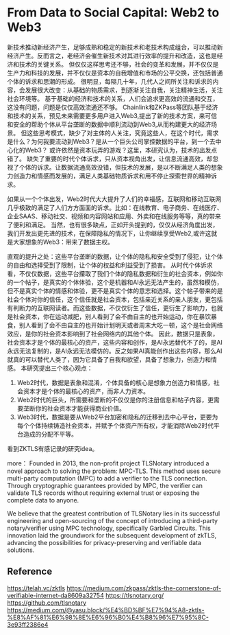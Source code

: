 # From Data to Social Capital: Web2 to Web3
新技术推动新经济产生，足够成熟和稳定的新技术和老技术构成组合，可以推动新经济产生。反而言之，老经济会催生新技术对其进行效率的提升和改造，这也是经济和技术的关键关系。
但仅仅这样思考还不够，社会的变革和发展，并不仅仅是生产力和科技的发展，并不仅仅是资本的自我增值和市场的公平交换，还包括普通个体的诉求和思潮的形成。
很明显，每隔几十年，几代人之间所关注和诉求的内容，会发展很大改变：从基础的物质需求，到逐渐关注自我，关注精神生活，关注社会环境等。
基于基础的经济和技术的关系，人们会追求更高效的流通和交互，这没有问题，问题是仅仅高效流通还不够。
Chainlink和ZKPass等团队基于经济和技术的关系，预见未来需要更多用户进入Web3,提出了新的技术方案，来可信和安全的帮助个体从平台垄断的数据中顺利流动到Web3,从而构建更大的经济场景。
但这些思考模式，缺少了对主体的人关注，究竟这些人，在这个时代，需求是什么？为何我要流动到Web3？是从一个巨头公司掌控数据的平台，到一个去中心化的Web3？ 或许依然是资本玩弄的游戏？这里，本研究认为，技术的出发点错了。
缺失了重要的时代个体诉求，只从资本视角出发，让信息流通高效，却忽视了个体的诉求。让数据流通高效没错，但技术的发展，是以不断满足人类的想象力创造力和情感而发展的，满足人类基础物质诉求和用不停止探索世界的精神诉求。

如果从一个个体出发，Web2时代大大提升了人们的幸福感，互联网和移动互联网几乎极致的满足了人们方方面面的诉求。比如：在线教育、电子商务、在线医疗、企业SAAS、移动社交、视频和内容网站和应用、外卖和在线服务等等，真的带来了便利和满足。
当然，也有很多缺点，正如开头提到的，仅仅从经济角度出发，我们开发出更先进的技术，在保障隐私的情况下，让你继续享受Web2,或许这就是大家想象的Web3：带来了数据主权。

直观的提升之处：这些平台垄断的数据，让个体的隐私和安全受到了侵犯，让个体的自由和选择受到了限制，让个体的权益和利益受到了损害。
从时代个体诉求看，不仅仅数据，这些平台攥取了我们个体的隐私数据和衍生的社会资本，例如你的一个帖子，是真实的个体体验，这个是机器和AI永远无法产生的，虽然和模仿，但不是真实个体的情感和体验，更不是真实个体的意志和选择。这个帖子带来的是社会个体对你的信任，这个信任就是社会资本，包括亲近关系的亲人朋友，更包括有判断力的互联网读者。而这些数据，不仅仅衍生了信任，更衍生了影响力，也就是社会资本，你在运动减肥，别人看到了会不由自主的也开始运动，你在暴饮暴食，别人看到了会不由自主的也开始计划明天或者周末大吃一顿，这个是社会网络效应，是你的社会资本影响到了社会网络内的其他个体。
因此，数据只是表象，社会资本才是个体的最核心的资产，这些内容和创作，是AI永远替代不了的，是AI永远无法复制的，是AI永远无法模仿的。反之如果AI真能创作出这些内容，那么AI就真的可以替代人类了，因为它具备了自我和欲望，具备了想象力，创造力和情感。
本研究提出三个核心观点：
1. Web2时代，数据是表象和混淆，个体具备的核心是想象力创造力和情感，社会资本才是个体的最核心的资产，而非人力资本。
2. Web2时代的巨头，所需要和垄断的不仅仅是你的注册信息和帖子内容，更需要垄断你的社会资本才能获得商业价值。
3. Web3时代，数据是要从Web2平台加密和隐私的迁移到去中心平台，更要为每个个体持续铸造社会资本，并赋予个体资产所有权，才能消除Web2时代平台造成的分配不平等。

看到ZKTLS有感记录的研究idea。

more：
Founded in 2013, the non-profit project TLSNotary introduced a novel approach to solving the problem: MPC-TLS. This method uses secure multi-party computation (MPC) to add a verifier to the TLS connection. Through cryptographic guarantees provided by MPC, the verifier can validate TLS records without requiring external trust or exposing the complete data to anyone.

We believe that the greatest contribution of TLSNotary lies in its successful engineering and open-sourcing of the concept of introducing a third-party notary/verifier using MPC technology, specifically Garbled Circuits. This innovation laid the groundwork for the subsequent development of zkTLS, advancing the possibilities for privacy-preserving and verifiable data solutions.


## Reference
https://telah.vc/zktls
https://medium.com/zkpass/zktls-the-cornerstone-of-verifiable-internet-da8609a32754
https://tlsnotary.org/
https://github.com/tlsnotary
https://medium.com/@yasu.block/%E4%BD%BF%E7%94%A8-zktls-%E8%AF%81%E6%98%8E%E6%96%B0%E4%B8%96%E7%95%8C-3e93ff2386e4
